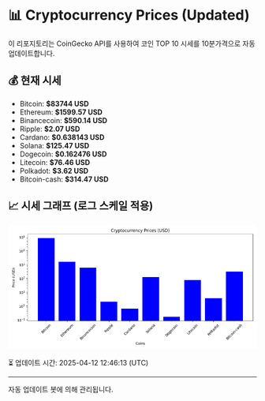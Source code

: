 
# 📊 Cryptocurrency Prices (Updated)

이 리포지토리는 CoinGecko API를 사용하여 코인 TOP 10 시세를 10분가격으로 자동 업데이트합니다.

## 💰 현재 시세
- Bitcoin: **$83744 USD**
- Ethereum: **$1599.57 USD**
- Binancecoin: **$590.14 USD**
- Ripple: **$2.07 USD**
- Cardano: **$0.638143 USD**
- Solana: **$125.47 USD**
- Dogecoin: **$0.162476 USD**
- Litecoin: **$76.46 USD**
- Polkadot: **$3.62 USD**
- Bitcoin-cash: **$314.47 USD**

## 📈 시세 그래프 (로그 스케일 적용)
![Crypto Prices](crypto_prices.png)

⏳ 업데이트 시간: 2025-04-12 12:46:13 (UTC)

---
자동 업데이트 봇에 의해 관리됩니다.
